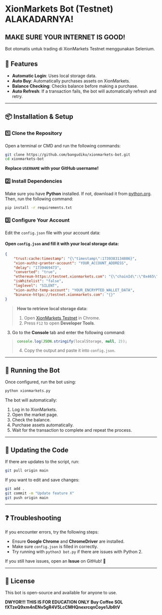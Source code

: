 # XionMarkets Bot (Testnet) ALAKADARNYA!

## MAKE SURE YOUR INTERNET IS GOOD!

Bot otomatis untuk trading di XionMarkets Testnet menggunakan Selenium.

## 📌 Features
- **Automatic Login**: Uses local storage data.
- **Auto Buy**: Automatically purchases assets on XionMarkets.
- **Balance Checking**: Checks balance before making a purchase.
- **Auto Refresh**: If a transaction fails, the bot will automatically refresh and retry.

---

## 📦 Installation & Setup

### 1️⃣ **Clone the Repository**
Open a terminal or CMD and run the following commands:
```sh
git clone https://github.com/bangudiku/xionmarkets-bot.git
cd xionmarkets-bot
```
**Replace `USERNAME` with your GitHub username!**

### 2️⃣ **Install Dependencies**
Make sure you have **Python** installed. If not, download it from [python.org](https://www.python.org/downloads/). Then, run the following command:
```sh
pip install -r requirements.txt
```

### 3️⃣ **Configure Your Account**
Edit the `config.json` file with your account data:

#### **Open `config.json` and fill it with your local storage data:**
```json
{
    "trust:cache:timestamp": "{\"timestamp\":1739383134806}",
    "xion-authz-granter-account": "YOUR_ACCOUNT_ADDRESS",
    "delay": "1739469473",
    "converted": "true",
    "ethereum-https://testnet.xionmarkets.com": "{\"chainId\":\"0x465\"}",
    "isWhitelist": "false",
    "loglevel": "SILENT",
    "xion-authz-temp-account": "YOUR_ENCRYPTED_WALLET_DATA",
    "binance-https://testnet.xionmarkets.com": "{}"
}
```

> **How to retrieve local storage data:**
> 1. Open [XionMarkets Testnet](https://testnet.xionmarkets.com) in Chrome.
> 2. Press `F12` to open **Developer Tools**.
  3. Go to the **Console** tab and enter the following command:
>    ```js
>    console.log(JSON.stringify(localStorage, null, 2));
>    ```
> 4. Copy the output and paste it into `config.json`.
---

## 🚀 Running the Bot
Once configured, run the bot using:
```sh
python xionmarkets.py
```
The bot will automatically:
1. Log in to XionMarkets.
2. Open the market page.
3. Check the balance.
4. Purchase assets automatically.
5. Wait for the transaction to complete and repeat the process.

---

## 🔄 Updating the Code
If there are updates to the script, run:
```sh
git pull origin main
```
If you want to edit and save changes:
```sh
git add .
git commit -m "Update feature X"
git push origin main
```

---

## ❓ Troubleshooting
If you encounter errors, try the following steps:
- Ensure **Google Chrome** and **ChromeDriver** are installed.
- Make sure `config.json` is filled in correctly.
- Try running with `python3 bot.py` if there are issues with Python 2.

If you still have issues, open an **Issue** on GitHub! 🎯

---

## 📜 License
This bot is open-source and available for anyone to use.

**DWYOR!!! THIS IS FOR EDUCATION ONLY** 
**Buy Coffee SOL fXTzeQ9xm4nENv5gR4V5LcCMHQnexrcqnCoye1Jb6tV** 

